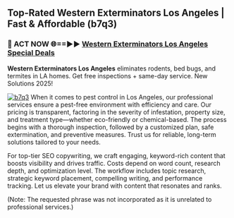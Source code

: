 ## Top-Rated Western Exterminators Los Angeles | Fast & Affordable (b7q3)

<h3>🐜 ACT NOW 🌐==►► <a href="https://tinyurl.com/yc7vsfwc" rel="nofollow">Western Exterminators Los Angeles Special Deals</a></h3>

**Western Exterminators Los Angeles** eliminates rodents, bed bugs, and termites in LA homes. Get free inspections + same-day service. New Solutions 2025!

[![b7q3](https://i.imgur.com/1VzRXn8.jpeg)](https://tinyurl.com/yc7vsfwc)
When it comes to pest control in Los Angeles, our professional services ensure a pest-free environment with efficiency and care. Our pricing is transparent, factoring in the severity of infestation, property size, and treatment type—whether eco-friendly or chemical-based. The process begins with a thorough inspection, followed by a customized plan, safe extermination, and preventive measures. Trust us for reliable, long-term solutions tailored to your needs.  

For top-tier SEO copywriting, we craft engaging, keyword-rich content that boosts visibility and drives traffic. Costs depend on word count, research depth, and optimization level. The workflow includes topic research, strategic keyword placement, compelling writing, and performance tracking. Let us elevate your brand with content that resonates and ranks.  

(Note: The requested phrase was not incorporated as it is unrelated to professional services.)